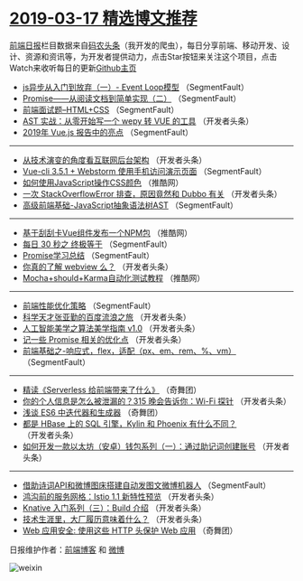 # [2019-03-17 精选博文推荐](http://hao.caibaojian.com/date/2019/03/17)

[前端日报](http://caibaojian.com/c/news)栏目数据来自[码农头条](http://hao.caibaojian.com/)（我开发的爬虫），每日分享前端、移动开发、设计、资源和资讯等，为开发者提供动力，点击Star按钮来关注这个项目，点击Watch来收听每日的更新[Github主页](https://github.com/kujian/frontendDaily)
* [js异步从入门到放弃（一）- Event Loop模型](http://hao.caibaojian.com/104063.html) （SegmentFault）
* [Promise——从阅读文档到简单实现（二）](http://hao.caibaojian.com/104066.html) （SegmentFault）
* [前端面试题&#8211;HTML+CSS](http://hao.caibaojian.com/103948.html) （SegmentFault）
* [AST 实战：从零开始写一个 wepy 转 VUE 的工具](http://hao.caibaojian.com/104032.html) （开发者头条）
* [2019年 Vue.js 报告中的亮点](http://hao.caibaojian.com/103951.html) （SegmentFault）

***
* [从技术演变的角度看互联网后台架构](http://hao.caibaojian.com/104036.html) （开发者头条）
* [Vue-cli 3.5.1 + Webstorm 使用手机访问演示页面](http://hao.caibaojian.com/103955.html) （SegmentFault）
* [如何使用JavaScript操作CSS颜色](http://hao.caibaojian.com/104028.html) （推酷网）
* [一次 StackOverflowError 排查，原因竟然和 Dubbo 有关](http://hao.caibaojian.com/103967.html) （开发者头条）
* [高级前端基础-JavaScript抽象语法树AST](http://hao.caibaojian.com/104064.html) （SegmentFault）

***
* [基于刮刮卡Vue组件发布一个NPM包](http://hao.caibaojian.com/104011.html) （推酷网）
* [每日 30 秒之 终极等于](http://hao.caibaojian.com/104065.html) （SegmentFault）
* [Promise学习总结](http://hao.caibaojian.com/103949.html) （SegmentFault）
* [你真的了解 webview 么？](http://hao.caibaojian.com/103983.html) （开发者头条）
* [Mocha+should+Karma自动化测试教程](http://hao.caibaojian.com/104012.html) （推酷网）

***
* [前端性能优化策略](http://hao.caibaojian.com/103961.html) （SegmentFault）
* [科学天才张亚勤的百度流浪之旅](http://hao.caibaojian.com/104034.html) （开发者头条）
* [人工智能美学之算法美学指南 v1.0](http://hao.caibaojian.com/104035.html) （开发者头条）
* [记一些 Promise 相关的优化点](http://hao.caibaojian.com/104047.html) （开发者头条）
* [前端基础之-响应式，flex，适配（px、em、rem、%、vm）](http://hao.caibaojian.com/103963.html) （SegmentFault）

***
* [精读《Serverless 给前端带来了什么》](http://hao.caibaojian.com/104015.html) （奇舞团）
* [你的个人信息是怎么被泄漏的？315 晚会告诉你：Wi-Fi 探针](http://hao.caibaojian.com/103964.html) （开发者头条）
* [浅谈 ES6 中迭代器和生成器](http://hao.caibaojian.com/104016.html) （奇舞团）
* [都是 HBase 上的 SQL 引擎，Kylin 和 Phoenix 有什么不同？](http://hao.caibaojian.com/103976.html) （开发者头条）
* [如何开发一款以太坊（安卓）钱包系列（一）：通过助记词创建账号](http://hao.caibaojian.com/104037.html) （开发者头条）

***
* [借助诗词API和微博图床搭建自动发图文微博机器人](http://hao.caibaojian.com/103954.html) （SegmentFault）
* [鸿沟前的服务网格：Istio 1.1 新特性预览](http://hao.caibaojian.com/103989.html) （开发者头条）
* [Knative 入门系列（三）：Build 介绍](http://hao.caibaojian.com/104054.html) （开发者头条）
* [技术生涯里，大厂履历意味着什么？](http://hao.caibaojian.com/103965.html) （开发者头条）
* [Web 应用安全: 使用这些 HTTP 头保护 Web 应用](http://hao.caibaojian.com/104017.html) （奇舞团）

日报维护作者：[前端博客](http://caibaojian.com/) 和 [微博](http://caibaojian.com/go/weibo)

![weixin](https://user-images.githubusercontent.com/3055447/38468989-651132ac-3b80-11e8-8e6b-15122322a9d7.png)